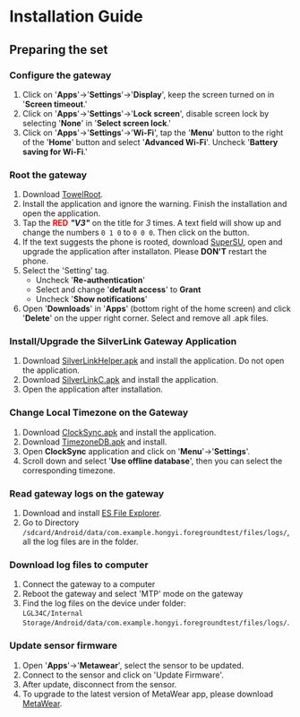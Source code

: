 # Installation Guide

## Preparing the set

### Configure the gateway
1. Click on '**Apps**'->'**Settings**'->'**Display**', keep the screen turned on in '**Screen timeout**.'
2. Click on '**Apps**'->'**Settings**'->'**Lock screen**', disable screen lock by selecting '**None**' in '**Select screen lock**.'
3. Click on '**Apps**'->'**Settings**'->'**Wi-Fi**', tap the '**Menu**' button to the right of the '**Home**' button and select '**Advanced Wi-Fi**'. Uncheck '**Battery saving for Wi-Fi**.'

### Root the gateway
1. Download [TowelRoot](https://raw.github.com/HongyiZhu/MetaCTest/master/app/tr.apk).
2. Install the application and ignore the warning. Finish the installation and open the application.
3. Tap the <span style="color:red">**RED**</span> ***"V3"*** on the title for *3* times. A text field will show up and change the numbers `0 1 0` to `0 0 0`. Then click on the button.
4. If the text suggests the phone is rooted, download [SuperSU](https://raw.github.com/HongyiZhu/MetaCTest/master/app/su.apk), open and upgrade the application after installaton. Please **DON'T** restart the phone.
5. Select the 'Setting' tag.
	+ Uncheck '**Re-authentication**'
	+ Select and change '**default access**' to **Grant**
	+ Uncheck '**Show notifications**'
6. Open '**Downloads**' in '**Apps**' (bottom right of the home screen) and click '**Delete**' on the upper right corner. Select and remove all .apk files.


### Install/Upgrade the SilverLink Gateway Application
1. Download [SilverLinkHelper.apk](https://raw.github.com/HongyiZhu/MetaCTest/master/app/SilverLinkHelper.apk) and install the application. Do not open the application.
2. Download [SilverLinkC.apk](https://raw.github.com/HongyiZhu/MetaCTest/master/app/SilverLinkC.apk) and install the application.
3. Open the application after installation.


### Change Local Timezone on the Gateway
1. Download [ClockSync.apk](https://raw.github.com/HongyiZhu/MetaCTest/master/app/ClockSync.apk) and install the application.
2. Download [TimezoneDB.apk](https://raw.github.com/HongyiZhu/MetaCTest/master/app/TimeZoneDB.apk) and install.
3. Open **ClockSync** application and click on '**Menu**'->'**Settings**'.
4. Scroll down and select '**Use offline database**', then you can select the corresponding timezone.

<!-- * [SilverlinkC_3min.apk](https://raw.github.com/HongyiZhu/MetaCTest/master/app/SilverLinkC_3min.apk) -->

### Read gateway logs on the gateway
1. Download and install [ES File Explorer](https://raw.github.com/HongyiZhu/MetaCTest/master/app/es.apk).
2. Go to Directory `/sdcard/Android/data/com.example.hongyi.foregroundtest/files/logs/`, all the log files are in the folder.

### Download log files to computer
1. Connect the gateway to a computer
2. Reboot the gateway and select 'MTP' mode on the gateway
3. Find the log files on the device under folder: <br/>`LGL34C/Internal Storage/Android/data/com.example.hongyi.foregroundtest/files/logs/`.

### Update sensor firmware
1. Open '**Apps**'->'**Metawear**', select the sensor to be updated.
2. Connect to the sensor and click on 'Update Firmware'.
3. After update, disconnect from the sensor.
4. To upgrade to the latest version of MetaWear app, please download [MetaWear](https://raw.github.com/HongyiZhu/MetaCTest/master/app/mw.apk). 